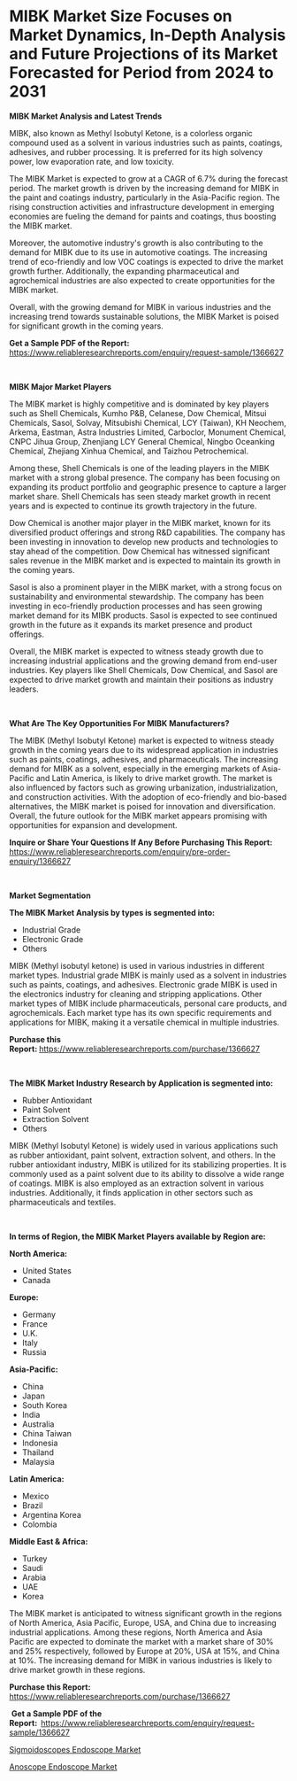 <p><h1>MIBK Market Size Focuses on Market Dynamics, In-Depth Analysis and Future Projections of its Market Forecasted for Period from 2024 to 2031</h1></p><p><strong>MIBK Market Analysis and Latest Trends</strong></p>
<p><p>MIBK, also known as Methyl Isobutyl Ketone, is a colorless organic compound used as a solvent in various industries such as paints, coatings, adhesives, and rubber processing. It is preferred for its high solvency power, low evaporation rate, and low toxicity.</p><p>The MIBK Market is expected to grow at a CAGR of 6.7% during the forecast period. The market growth is driven by the increasing demand for MIBK in the paint and coatings industry, particularly in the Asia-Pacific region. The rising construction activities and infrastructure development in emerging economies are fueling the demand for paints and coatings, thus boosting the MIBK market.</p><p>Moreover, the automotive industry's growth is also contributing to the demand for MIBK due to its use in automotive coatings. The increasing trend of eco-friendly and low VOC coatings is expected to drive the market growth further. Additionally, the expanding pharmaceutical and agrochemical industries are also expected to create opportunities for the MIBK market.</p><p>Overall, with the growing demand for MIBK in various industries and the increasing trend towards sustainable solutions, the MIBK Market is poised for significant growth in the coming years.</p></p>
<p><strong>Get a Sample PDF of the Report:&nbsp;</strong> <a href="https://www.reliableresearchreports.com/enquiry/request-sample/1366627">https://www.reliableresearchreports.com/enquiry/request-sample/1366627</a></p>
<p>&nbsp;</p>
<p><strong>MIBK Major Market Players</strong></p>
<p><p>The MIBK market is highly competitive and is dominated by key players such as Shell Chemicals, Kumho P&B, Celanese, Dow Chemical, Mitsui Chemicals, Sasol, Solvay, Mitsubishi Chemical, LCY (Taiwan), KH Neochem, Arkema, Eastman, Astra Industries Limited, Carboclor, Monument Chemical, CNPC Jihua Group, Zhenjiang LCY General Chemical, Ningbo Oceanking Chemical, Zhejiang Xinhua Chemical, and Taizhou Petrochemical.</p><p>Among these, Shell Chemicals is one of the leading players in the MIBK market with a strong global presence. The company has been focusing on expanding its product portfolio and geographic presence to capture a larger market share. Shell Chemicals has seen steady market growth in recent years and is expected to continue its growth trajectory in the future.</p><p>Dow Chemical is another major player in the MIBK market, known for its diversified product offerings and strong R&D capabilities. The company has been investing in innovation to develop new products and technologies to stay ahead of the competition. Dow Chemical has witnessed significant sales revenue in the MIBK market and is expected to maintain its growth in the coming years.</p><p>Sasol is also a prominent player in the MIBK market, with a strong focus on sustainability and environmental stewardship. The company has been investing in eco-friendly production processes and has seen growing market demand for its MIBK products. Sasol is expected to see continued growth in the future as it expands its market presence and product offerings.</p><p>Overall, the MIBK market is expected to witness steady growth due to increasing industrial applications and the growing demand from end-user industries. Key players like Shell Chemicals, Dow Chemical, and Sasol are expected to drive market growth and maintain their positions as industry leaders.</p></p>
<p>&nbsp;</p>
<p><strong>What Are The Key Opportunities For MIBK Manufacturers?</strong></p>
<p><p>The MIBK (Methyl Isobutyl Ketone) market is expected to witness steady growth in the coming years due to its widespread application in industries such as paints, coatings, adhesives, and pharmaceuticals. The increasing demand for MIBK as a solvent, especially in the emerging markets of Asia-Pacific and Latin America, is likely to drive market growth. The market is also influenced by factors such as growing urbanization, industrialization, and construction activities. With the adoption of eco-friendly and bio-based alternatives, the MIBK market is poised for innovation and diversification. Overall, the future outlook for the MIBK market appears promising with opportunities for expansion and development.</p></p>
<p><strong>Inquire or Share Your Questions If Any Before Purchasing This Report:</strong> <a href="https://www.reliableresearchreports.com/enquiry/pre-order-enquiry/1366627">https://www.reliableresearchreports.com/enquiry/pre-order-enquiry/1366627</a></p>
<p>&nbsp;</p>
<p><strong>Market Segmentation</strong></p>
<p><strong>The MIBK Market Analysis by types is segmented into:</strong></p>
<p><ul><li>Industrial Grade</li><li>Electronic Grade</li><li>Others</li></ul></p>
<p><p>MIBK (Methyl isobutyl ketone) is used in various industries in different market types. Industrial grade MIBK is mainly used as a solvent in industries such as paints, coatings, and adhesives. Electronic grade MIBK is used in the electronics industry for cleaning and stripping applications. Other market types of MIBK include pharmaceuticals, personal care products, and agrochemicals. Each market type has its own specific requirements and applications for MIBK, making it a versatile chemical in multiple industries.</p></p>
<p><strong>Purchase this Report:&nbsp;</strong><a href="https://www.reliableresearchreports.com/purchase/1366627">https://www.reliableresearchreports.com/purchase/1366627</a></p>
<p>&nbsp;</p>
<p><strong>The MIBK Market Industry Research by Application is segmented into:</strong></p>
<p><ul><li>Rubber Antioxidant</li><li>Paint Solvent</li><li>Extraction Solvent</li><li>Others</li></ul></p>
<p><p>MIBK (Methyl Isobutyl Ketone) is widely used in various applications such as rubber antioxidant, paint solvent, extraction solvent, and others. In the rubber antioxidant industry, MIBK is utilized for its stabilizing properties. It is commonly used as a paint solvent due to its ability to dissolve a wide range of coatings. MIBK is also employed as an extraction solvent in various industries. Additionally, it finds application in other sectors such as pharmaceuticals and textiles.</p></p>
<p>&nbsp;</p>
<p><strong>In terms of Region, the MIBK Market Players available by Region are:</strong></p>
<p>
    <p> <strong> North America: </strong>
        <ul>
            <li>United States</li>
            <li>Canada</li>
        </ul>
        </p> 
    <p> <strong> Europe: </strong>
        <ul>
            <li>Germany</li>
            <li>France</li>
            <li>U.K.</li>
            <li>Italy</li>
            <li>Russia</li>
        </ul>
        </p> 
    <p> <strong> Asia-Pacific: </strong>
        <ul>
            <li>China</li>
            <li>Japan</li>
            <li>South Korea</li>
            <li>India</li>
            <li>Australia</li>
            <li>China Taiwan</li>
            <li>Indonesia</li>
            <li>Thailand</li>
            <li>Malaysia</li>
        </ul>
        </p> 
    <p> <strong> Latin America: </strong>
        <ul>
            <li>Mexico</li>
            <li>Brazil</li>
            <li>Argentina Korea</li>
            <li>Colombia</li>
        </ul>
        </p> 
    <p> <strong> Middle East & Africa: </strong>
        <ul>
            <li>Turkey</li>
            <li>Saudi</li>
            <li>Arabia</li>
            <li>UAE</li>
            <li>Korea</li>
        </ul>
    </p>
    </p>
<p><p>The MIBK market is anticipated to witness significant growth in the regions of North America, Asia Pacific, Europe, USA, and China due to increasing industrial applications. Among these regions, North America and Asia Pacific are expected to dominate the market with a market share of 30% and 25% respectively, followed by Europe at 20%, USA at 15%, and China at 10%. The increasing demand for MIBK in various industries is likely to drive market growth in these regions.</p></p>
<p><strong>Purchase this Report: </strong><a href="https://www.reliableresearchreports.com/purchase/1366627">https://www.reliableresearchreports.com/purchase/1366627</a></p>
<p>&nbsp;<strong>Get a Sample PDF of the Report:&nbsp;&nbsp;</strong><a href="https://www.reliableresearchreports.com/enquiry/request-sample/1366627">https://www.reliableresearchreports.com/enquiry/request-sample/1366627</a></p>
<p><strong></strong></p>
<p><p><a href="https://github.com/nathandecarvalho/Market-Research-Report-List-1/blob/main/sigmoidoscopes-endoscope-market.md">Sigmoidoscopes Endoscope Market</a></p><p><a href="https://github.com/kosella/Market-Research-Report-List-1/blob/main/anoscope-endoscope-market.md">Anoscope Endoscope Market</a></p></p>